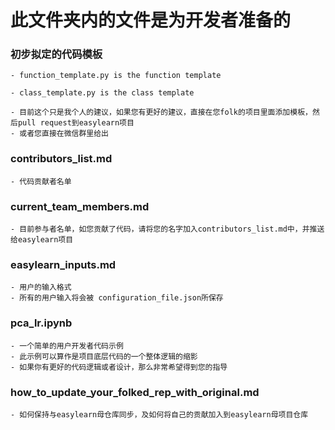 # 此文件夹内的文件是为开发者准备的
### 初步拟定的代码模板
    - function_template.py is the function template

    - class_template.py is the class template

    - 目前这个只是我个人的建议，如果您有更好的建议，直接在您folk的项目里面添加模板，然后pull request到easylearn项目
    - 或者您直接在微信群里给出

### contributors_list.md
    - 代码贡献者名单

### current_team_members.md
    - 目前参与者名单，如您贡献了代码，请将您的名字加入contributors_list.md中，并推送给easylearn项目

### easylearn_inputs.md
    - 用户的输入格式
    - 所有的用户输入将会被 configuration_file.json所保存

### pca_lr.ipynb
    - 一个简单的用户开发者代码示例
    - 此示例可以算作是项目底层代码的一个整体逻辑的缩影
    - 如果你有更好的代码逻辑或者设计，那么非常希望得到您的指导

### how_to_update_your_folked_rep_with_original.md
    - 如何保持与easylearn母仓库同步，及如何将自己的贡献加入到easylearn母项目仓库